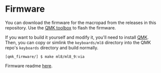 # Firmware

You can download the firmware for the macropad from the releases in this
repository. Use the [QMK toolbox](https://github.com/qmk/qmk_toolbox/releases)
to flash the firmware.

If you want to build it yourself and modify it, you'll need to install
[QMK](https://qmk.fm). Then, you can copy or simlink the `keyboards/ml8`
directory into the QMK repo's `keyboards` directory and build normally.

```
[qmk_firmware/] $ make ml8/ml8_9:via
```

Firmware readme [here](keyboards/ml8/ml8_9/readme.md).
